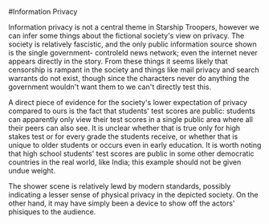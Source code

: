 #Information Privacy

Information privacy is not a central theme in Starship Troopers, however we can infer some things about the fictional 
society's view on privacy. The society is relatively fascistic, and the only public information source shown is the single government-
controleld news network; even the internet never appears directly in the story. From these things it seems likely that censorship
is rampant in the society and things like mail privacy and search warrants do not exist, though since the characters
never do anything the government wouldn't want them to we can't directly test this. 

A direct piece of evidence for the society's lower expectation of privacy compared to ours is the fact that students' test scores
are public: students can apparently only view their test scores in a single public area where all their peers can also see. It is unclear
whether that is true only for high stakes test or for every grade the students receive, or whether that is unique to older students or
occurs even in early education. It is worth noting that high school students' test scores are public in some other democratic countries
in the real world, like India; this example should not be given undue weight. 

The shower scene is relatively lewd by modern standards, possibly indicating a lesser sense of physical privacy in the depicted
society. On the other hand, it may have simply been a device to show off the actors' phisiques to the audience. 

